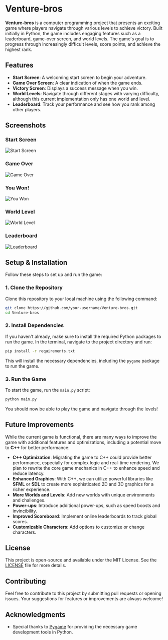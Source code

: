 # Venture-bros

**Venture-bros** is a computer programming project that presents an exciting game where players navigate through various levels to achieve victory. Built initially in Python, the game includes engaging features such as a leaderboard, game-over screen, and world levels. The game's goal is to progress through increasingly difficult levels, score points, and achieve the highest rank.

## Features

- **Start Screen**: A welcoming start screen to begin your adventure.
- **Game Over Screen**: A clear indication of when the game ends.
- **Victory Screen**: Displays a success message when you win.
- **World Levels**: Navigate through different stages with varying difficulty, although this current implementation only has one world and level.
- **Leaderboard**: Track your performance and see how you rank among other players.

## Screenshots

### Start Screen
![Start Screen](https://github.com/user-attachments/assets/34644571-cf14-4ec8-bcf8-5e4eb74ea319)

### Game Over
![Game Over](https://github.com/user-attachments/assets/add9d6fe-50ef-49ce-a600-a6d5ea38948a)

### You Won!
![You Won](https://github.com/user-attachments/assets/db3b830f-f028-4105-aa8f-4c44e3ade717)

### World Level
![World Level](https://github.com/user-attachments/assets/8d5abc45-3b17-479b-817d-1f89c6c569fd)

### Leaderboard
![Leaderboard](https://github.com/user-attachments/assets/0695c40e-61cb-43f4-b862-1fac43a62244)

## Setup & Installation

Follow these steps to set up and run the game:

### 1. Clone the Repository

Clone this repository to your local machine using the following command:

```bash
git clone https://github.com/your-username/Venture-bros.git
cd Venture-bros
```

### 2. Install Dependencies

If you haven't already, make sure to install the required Python packages to run the game. In the terminal, navigate to the project directory and run:

```bash
pip install -r requirements.txt
```

This will install the necessary dependencies, including the `pygame` package to run the game.

### 3. Run the Game

To start the game, run the `main.py` script:

```bash
python main.py
```

You should now be able to play the game and navigate through the levels!

## Future Improvements

While the current game is functional, there are many ways to improve the game with additional features and optimizations, including a potential move to **C++** for better performance:

- **C++ Optimization**: Migrating the game to C++ could provide better performance, especially for complex logic and real-time rendering. We plan to rewrite the core game mechanics in C++ to enhance speed and reduce latency.
- **Enhanced Graphics**: With C++, we can utilize powerful libraries like **SFML** or **SDL** to create more sophisticated 2D and 3D graphics for a richer experience.
- **More Worlds and Levels**: Add new worlds with unique environments and challenges.
- **Power-ups**: Introduce additional power-ups, such as speed boosts and invincibility.
- **Improved Scoreboard**: Implement online leaderboards to track global scores.
- **Customizable Characters**: Add options to customize or change characters.

## License

This project is open-source and available under the MIT License. See the [LICENSE](LICENSE) file for more details.

## Contributing

Feel free to contribute to this project by submitting pull requests or opening issues. Your suggestions for features or improvements are always welcome!

## Acknowledgments

- Special thanks to [Pygame](https://www.pygame.org) for providing the necessary game development tools in Python.
